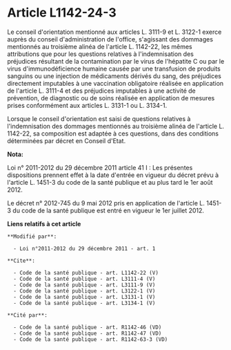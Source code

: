 # Article L1142-24-3

Le conseil d'orientation mentionné aux articles L. 3111-9 et L. 3122-1 exerce auprès du conseil d'administration de l'office,
s'agissant des dommages mentionnés au troisième alinéa de l'article L. 1142-22, les mêmes attributions que pour les questions
relatives à l'indemnisation des préjudices résultant de la contamination par le virus de l'hépatite C ou par le virus
d'immunodéficience humaine causée par une transfusion de produits sanguins ou une injection de médicaments dérivés du sang,
des préjudices directement imputables à une vaccination obligatoire réalisée en application de l'article L. 3111-4 et des
préjudices imputables à une activité de prévention, de diagnostic ou de soins réalisée en application de mesures prises
conformément aux articles L. 3131-1 ou L. 3134-1. 

Lorsque le conseil d'orientation est saisi de questions relatives à l'indemnisation des dommages mentionnés au troisième
alinéa de l'article L. 1142-22, sa composition est adaptée à ces questions, dans des conditions déterminées par décret en
Conseil d'Etat.

**Nota:**

Loi n° 2011-2012 du 29 décembre 2011 article 41 I : Les présentes dispositions prennent effet à la date d'entrée en vigueur
du décret prévu à l'article L. 1451-3 du code de la santé publique et au plus tard le 1er août 2012.

Le décret n° 2012-745 du 9 mai 2012 pris en application de l'article L. 1451-3 du code de la santé publique est entré en
vigueur le 1er juillet 2012.

**Liens relatifs à cet article**

	**Modifié par**:

	  - Loi n°2011-2012 du 29 décembre 2011 - art. 1

	**Cite**:

	  - Code de la santé publique - art. L1142-22 (V)
	  - Code de la santé publique - art. L3111-4 (V)
	  - Code de la santé publique - art. L3111-9 (V)
	  - Code de la santé publique - art. L3122-1 (V)
	  - Code de la santé publique - art. L3131-1 (V)
	  - Code de la santé publique - art. L3134-1 (V)

	**Cité par**:

	  - Code de la santé publique - art. R1142-46 (VD)
	  - Code de la santé publique - art. R1142-47 (VD)
	  - Code de la santé publique - art. R1142-63-3 (VD)

